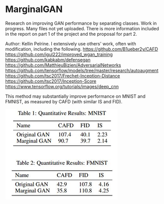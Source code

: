 # MarginalGAN
Research on improving GAN performance by separating classes. Work in progress. Many files not yet uploaded.
There is more information included in the report on part 1 of the project and the proposal for part 2. 

Author: Kellin Pelrine. I extensively use others' work, often with modification, including the following.
https://github.com/B1ueber2y/CAFD \
https://github.com/igul222/improved_wgan_training \
https://github.com/kabkabm/defensegan \
https://github.com/MatthieuBizien/AdversarialNetworks \
https://github.com/tensorflow/models/tree/master/research/autoaugment \
https://github.com/tsc2017/Frechet-Inception-Distance \
https://github.com/tsc2017/Inception-Score \
https://www.tensorflow.org/tutorials/images/deep_cnn

This method may substantially improve performance on MNIST and FMNIST, as measured by CAFD (with similar IS and FID). 

![image](https://github.com/kellinpelrine/MarginalGAN/blob/master/MNIST_FMNIST_results.JPG)

